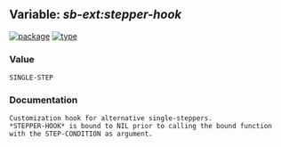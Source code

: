 ## Variable: ***sb-ext:*stepper-hook****
[![package](https://img.shields.io/badge/Package-SB--EXT-5f9ea0.svg?style=social&colorA=999999)](../) [![type](https://img.shields.io/badge/Type-Variable-5f9ea0.svg?style=social&colorA=999999)](../#variable) 
### Value
```
SINGLE-STEP
```
### Documentation
```
Customization hook for alternative single-steppers.
*STEPPER-HOOK* is bound to NIL prior to calling the bound function
with the STEP-CONDITION as argument.
```
